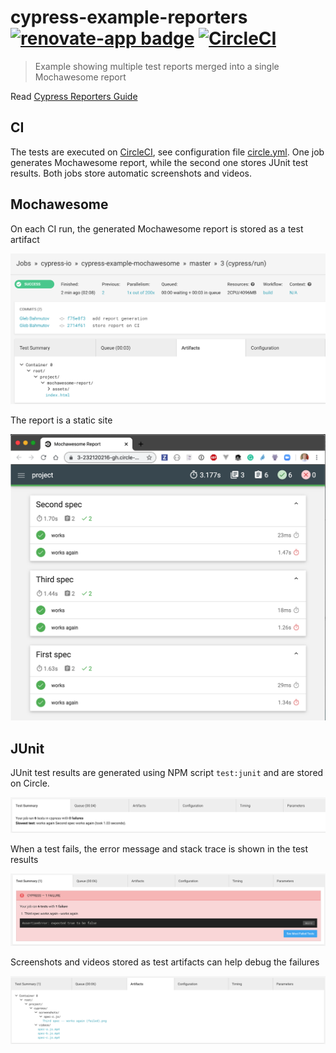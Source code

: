 # cypress-example-reporters [![renovate-app badge][renovate-badge]][renovate-app] [![CircleCI](https://circleci.com/gh/cypress-io/cypress-example-reporters/tree/master.svg?style=svg)](https://circleci.com/gh/cypress-io/cypress-example-reporters/tree/master)
> Example showing multiple test reports merged into a single Mochawesome report

Read [Cypress Reporters Guide](https://on.cypress.io/reporters)

## CI

The tests are executed on [CircleCI](https://circleci.com/gh/cypress-io/cypress-example-reporters), see configuration file [circle.yml](circle.yml). One job generates Mochawesome report, while the second one stores JUnit test results. Both jobs store automatic screenshots and videos.

## Mochawesome

On each CI run, the generated Mochawesome report is stored as a test artifact

![test artifact](images/ci-view.png)

The report is a static site

![test report](images/report.png)

## JUnit

JUnit test results are generated using NPM script `test:junit` and are stored on Circle.

![JUnit pass](images/junit-pass.png)

When a test fails, the error message and stack trace is shown in the test results

![JUnit fail](images/junit-fail.png)

Screenshots and videos stored as test artifacts can help debug the failures

![Test artifacts](images/test-artifacts.png)

[renovate-badge]: https://img.shields.io/badge/renovate-app-blue.svg
[renovate-app]: https://renovateapp.com/
